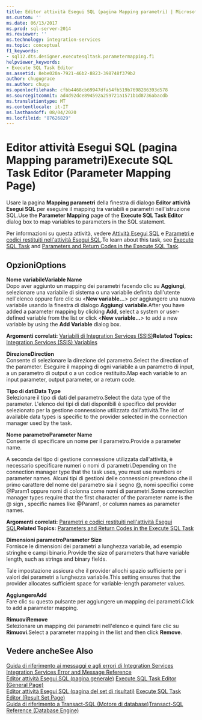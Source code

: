```yaml
---
title: Editor attività Esegui SQL (pagina Mapping parametri) | Microsoft Docs
ms.custom: ''
ms.date: 06/13/2017
ms.prod: sql-server-2014
ms.reviewer: ''
ms.technology: integration-services
ms.topic: conceptual
f1_keywords:
- sql12.dts.designer.executesqltask.parametermapping.f1
helpviewer_keywords:
- Execute SQL Task Editor
ms.assetid: 8ebe020a-7921-46b2-8823-398748f379b2
author: chugugrace
ms.author: chugu
ms.openlocfilehash: cfbb4468cb69947dfa54fb519b7698286393d578
ms.sourcegitcommit: ad4d92dce894592a259721a1571b1d8736abacdb
ms.translationtype: MT
ms.contentlocale: it-IT
ms.lasthandoff: 08/04/2020
ms.locfileid: "87626829"
---
```

# <a name="execute-sql-task-editor-parameter-mapping-page"></a><span data-ttu-id="2d39b-102">Editor attività Esegui SQL (pagina Mapping parametri)</span><span class="sxs-lookup"><span data-stu-id="2d39b-102">Execute SQL Task Editor (Parameter Mapping Page)</span></span>
  <span data-ttu-id="2d39b-103">Usare la pagina **Mapping parametri** della finestra di dialogo **Editor attività Esegui SQL** per eseguire il mapping tra variabili e parametri nell'istruzione SQL.</span><span class="sxs-lookup"><span data-stu-id="2d39b-103">Use the **Parameter Mapping** page of the **Execute SQL Task Editor** dialog box to map variables to parameters in the SQL statement.</span></span>  
  
 <span data-ttu-id="2d39b-104">Per informazioni su questa attività, vedere [Attività Esegui SQL](control-flow/execute-sql-task.md) e [Parametri e codici restituiti nell'attività Esegui SQL](../../2014/integration-services/parameters-and-return-codes-in-the-execute-sql-task.md).</span><span class="sxs-lookup"><span data-stu-id="2d39b-104">To learn about this task, see [Execute SQL Task](control-flow/execute-sql-task.md) and [Parameters and Return Codes in the Execute SQL Task](../../2014/integration-services/parameters-and-return-codes-in-the-execute-sql-task.md).</span></span>  
  
## <a name="options"></a><span data-ttu-id="2d39b-105">Opzioni</span><span class="sxs-lookup"><span data-stu-id="2d39b-105">Options</span></span>  
 <span data-ttu-id="2d39b-106">**Nome variabile**</span><span class="sxs-lookup"><span data-stu-id="2d39b-106">**Variable Name**</span></span>  
 <span data-ttu-id="2d39b-107">Dopo aver aggiunto un mapping dei parametri facendo clic su **Aggiungi**, selezionare una variabile di sistema o una variabile definita dall'utente nell'elenco oppure fare clic su \<**New variable...**> per aggiungere una nuova variabile usando la finestra di dialogo **Aggiungi variabile**.</span><span class="sxs-lookup"><span data-stu-id="2d39b-107">After you have added a parameter mapping by clicking **Add**, select a system or user-defined variable from the list or click \<**New variable...**> to add a new variable by using the **Add Variable** dialog box.</span></span>  
  
 <span data-ttu-id="2d39b-108">**Argomenti correlati:** [Variabili di Integration Services &#40;SSIS&#41;](integration-services-ssis-variables.md)</span><span class="sxs-lookup"><span data-stu-id="2d39b-108">**Related Topics:** [Integration Services &#40;SSIS&#41; Variables](integration-services-ssis-variables.md)</span></span>  
  
 <span data-ttu-id="2d39b-109">**Direzione**</span><span class="sxs-lookup"><span data-stu-id="2d39b-109">**Direction**</span></span>  
 <span data-ttu-id="2d39b-110">Consente di selezionare la direzione del parametro.</span><span class="sxs-lookup"><span data-stu-id="2d39b-110">Select the direction of the parameter.</span></span> <span data-ttu-id="2d39b-111">Eseguire il mapping di ogni variabile a un parametro di input, a un parametro di output o a un codice restituito.</span><span class="sxs-lookup"><span data-stu-id="2d39b-111">Map each variable to an input parameter, output parameter, or a return code.</span></span>  
  
 <span data-ttu-id="2d39b-112">**Tipo di dati**</span><span class="sxs-lookup"><span data-stu-id="2d39b-112">**Data Type**</span></span>  
 <span data-ttu-id="2d39b-113">Selezionare il tipo di dati del parametro.</span><span class="sxs-lookup"><span data-stu-id="2d39b-113">Select the data type of the parameter.</span></span> <span data-ttu-id="2d39b-114">L'elenco dei tipi di dati disponibili è specifico del provider selezionato per la gestione connessione utilizzata dall'attività.</span><span class="sxs-lookup"><span data-stu-id="2d39b-114">The list of available data types is specific to the provider selected in the connection manager used by the task.</span></span>  
  
 <span data-ttu-id="2d39b-115">**Nome parametro**</span><span class="sxs-lookup"><span data-stu-id="2d39b-115">**Parameter Name**</span></span>  
 <span data-ttu-id="2d39b-116">Consente di specificare un nome per il parametro.</span><span class="sxs-lookup"><span data-stu-id="2d39b-116">Provide a parameter name.</span></span>  
  
 <span data-ttu-id="2d39b-117">A seconda del tipo di gestione connessione utilizzata dall'attività, è necessario specificare numeri o nomi di parametri.</span><span class="sxs-lookup"><span data-stu-id="2d39b-117">Depending on the connection manager type that the task uses, you must use numbers or parameter names.</span></span> <span data-ttu-id="2d39b-118">Alcuni tipi di gestioni delle connessioni prevedono che il primo carattere del nome del parametro sia il segno \@, nomi specifici come \@Param1 oppure nomi di colonna come nomi di parametri.</span><span class="sxs-lookup"><span data-stu-id="2d39b-118">Some connection manager types require that the first character of the parameter name is the \@ sign , specific names like \@Param1, or column names as parameter names.</span></span>  
  
 <span data-ttu-id="2d39b-119">**Argomenti correlati:** [Parametri e codici restituiti nell'attività Esegui SQL](../../2014/integration-services/parameters-and-return-codes-in-the-execute-sql-task.md)</span><span class="sxs-lookup"><span data-stu-id="2d39b-119">**Related Topics:** [Parameters and Return Codes in the Execute SQL Task](../../2014/integration-services/parameters-and-return-codes-in-the-execute-sql-task.md)</span></span>  
  
 <span data-ttu-id="2d39b-120">**Dimensioni parametro**</span><span class="sxs-lookup"><span data-stu-id="2d39b-120">**Parameter Size**</span></span>  
 <span data-ttu-id="2d39b-121">Fornisce le dimensioni dei parametri a lunghezza variabile, ad esempio stringhe e campi binario.</span><span class="sxs-lookup"><span data-stu-id="2d39b-121">Provide the size of parameters that have variable length, such as strings and binary fields.</span></span>  
  
 <span data-ttu-id="2d39b-122">Tale impostazione assicura che il provider allochi spazio sufficiente per i valori dei parametri a lunghezza variabile.</span><span class="sxs-lookup"><span data-stu-id="2d39b-122">This setting ensures that the provider allocates sufficient space for variable-length parameter values.</span></span>  
  
 <span data-ttu-id="2d39b-123">**Aggiungere**</span><span class="sxs-lookup"><span data-stu-id="2d39b-123">**Add**</span></span>  
 <span data-ttu-id="2d39b-124">Fare clic su questo pulsante per aggiungere un mapping dei parametri.</span><span class="sxs-lookup"><span data-stu-id="2d39b-124">Click to add a parameter mapping.</span></span>  
  
 <span data-ttu-id="2d39b-125">**Rimuovi**</span><span class="sxs-lookup"><span data-stu-id="2d39b-125">**Remove**</span></span>  
 <span data-ttu-id="2d39b-126">Selezionare un mapping dei parametri nell'elenco e quindi fare clic su **Rimuovi**.</span><span class="sxs-lookup"><span data-stu-id="2d39b-126">Select a parameter mapping in the list and then click **Remove**.</span></span>  
  
## <a name="see-also"></a><span data-ttu-id="2d39b-127">Vedere anche</span><span class="sxs-lookup"><span data-stu-id="2d39b-127">See Also</span></span>  
 <span data-ttu-id="2d39b-128">[Guida di riferimento ai messaggi e agli errori di Integration Services](../../2014/integration-services/integration-services-error-and-message-reference.md) </span><span class="sxs-lookup"><span data-stu-id="2d39b-128">[Integration Services Error and Message Reference](../../2014/integration-services/integration-services-error-and-message-reference.md) </span></span>  
 <span data-ttu-id="2d39b-129">[Editor attività Esegui SQL &#40;pagina generale&#41;](general-page-of-integration-services-designers-options.md) </span><span class="sxs-lookup"><span data-stu-id="2d39b-129">[Execute SQL Task Editor &#40;General Page&#41;](general-page-of-integration-services-designers-options.md) </span></span>  
 <span data-ttu-id="2d39b-130">[Editor attività Esegui SQL &#40;pagina del set di risultati&#41;](../../2014/integration-services/execute-sql-task-editor-result-set-page.md) </span><span class="sxs-lookup"><span data-stu-id="2d39b-130">[Execute SQL Task Editor &#40;Result Set Page&#41;](../../2014/integration-services/execute-sql-task-editor-result-set-page.md) </span></span>  
 [<span data-ttu-id="2d39b-131">Guida di riferimento a Transact-SQL &#40;Motore di database&#41;</span><span class="sxs-lookup"><span data-stu-id="2d39b-131">Transact-SQL Reference &#40;Database Engine&#41;</span></span>](/sql/t-sql/language-reference)  
  
  
